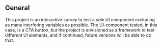 ## General
This project is an interactive survey to test a sole UI component excluding as many interfering variables as possible. The UI-component tested, in this case, is a CTA button, but the project is envisioned as a framework to test different UI elements, and if continued, future versions will be able to do that. 
